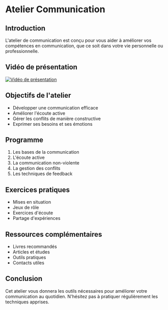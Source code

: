 # Atelier Communication

## Introduction
L'atelier de communication est conçu pour vous aider à améliorer vos compétences en communication, que ce soit dans votre vie personnelle ou professionnelle.

## Vidéo de présentation
[![Vidéo de présentation](https://img.youtube.com/vi/hGEH21o0YOI/0.jpg)](https://www.youtube.com/watch?v=xvFZjo5PgG0)

## Objectifs de l'atelier
- Développer une communication efficace
- Améliorer l'écoute active
- Gérer les conflits de manière constructive
- Exprimer ses besoins et ses émotions

## Programme
1. Les bases de la communication
2. L'écoute active
3. La communication non-violente
4. La gestion des conflits
5. Les techniques de feedback

## Exercices pratiques
- Mises en situation
- Jeux de rôle
- Exercices d'écoute
- Partage d'expériences

## Ressources complémentaires
- Livres recommandés
- Articles et études
- Outils pratiques
- Contacts utiles

## Conclusion
Cet atelier vous donnera les outils nécessaires pour améliorer votre communication au quotidien. N'hésitez pas à pratiquer régulièrement les techniques apprises.
